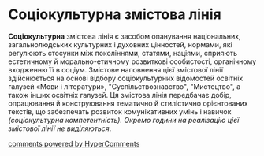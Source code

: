 <div id="hypercomments_widget" class="js-hypercomments-widget invisible"></div>

Соціокультурна змістова лінія
=============================================

**Соціокультурна** змістова лінія є засобом опанування національних,  загальнолюдських культурних і духовних цінностей, нормами, які регулюють стосунки між поколіннями, статями, націями, сприяють естетичному й морально-етичному розвиткові особистості, органічному входженню її в соціум. Змістове наповнення цієї змістової лінії здійснюється на основі відбору соціокультурних   відомостей  освітніх галузей «Мови і літератури», "Суспільствознавство", "Мистецтво", а також інших освітніх галузей. Ця змістова лінія передбачає  добір, опрацювання й конструювання тематично й стилістично орієнтованих текстів, що забезпечать розвиток комунікативних умінь і навичок *(соціокультурна компетентність). Окремо години на реалізацію цієї змістової лінії не виділяються*.

<div class="js-hypercomments-container">
<a href="http://hypercomments.com" class="hc-link" title="comments widget">comments powered by HyperComments</a>
</div>